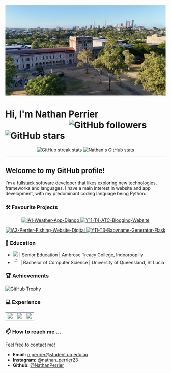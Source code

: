 [![school_image](Assets/school.JPG)](https://github.com/NathanPerrier)

# Hi, I'm Nathan Perrier            <span align="right" style="right:0;padding-left: 200px">![GitHub followers](https://img.shields.io/github/followers/NathanPerrier?label=Followers&style=social)     ![GitHub stars](https://img.shields.io/github/stars/NathanPerrier?label=Stars&style=social)</span>

<p align="center">
  <img src="https://github-readme-streak-stats.herokuapp.com/?user=NathanPerrier" alt="GitHub streak stats" style="width: 48%;  height: 160px"/>
  <img src="https://github-readme-stats.vercel.app/api?username=NathanPerrier&show_icons=true" alt="Nathan's GitHub stats" style="width: 48%; height: 160px"/>
</p>



---

## Welcome to my GitHub profile!

I'm a fullstack software developer that likes exploring new technologies, frameworks and languages. I have a main interest in website and app development, with my predominant coding language being Python.


### 🛠 Favourite Projects
<p align="center">
  <a href="https://github.com/NathanPerrier/IA1-Weather-App-Django">
    <img src="https://github-readme-stats.vercel.app/api/pin/?username=NathanPerrier&repo=IA1-Weather-App-Django" alt="IA1-Weather-App-Django">
  </a>
  <a href="https://github.com/NathanPerrier/Y11-T4-ATC-Blogging-Website">
    <img src="https://github-readme-stats.vercel.app/api/pin/?username=NathanPerrier&repo=Y11-T4-ATC-Blogging-Website" alt="Y11-T4-ATC-Blogging-Website">
  </a>
</p>
<p align="center">
  <a href="https://github.com/NathanPerrier/IA3-Perrier-Fishing-Website-Digital">
    <img src="https://github-readme-stats.vercel.app/api/pin/?username=NathanPerrier&repo=IA3-Perrier-Fishing-Website-Digital" alt="IA3-Perrier-Fishing-Website-Digital">
  </a>
  <a href="https://github.com/NathanPerrier/IA2-Perrier-Jazz-By-River-digital">
    <img src="https://github-readme-stats.vercel.app/api/pin/?username=NathanPerrier&repo=IA2-Perrier-Jazz-By-River-digital" alt="Y11-T3-Babyname-Generator-Flask">
  </a>
</p>


### 🏫 Education
- <a href="https://www.atc.qld.edu.au/"><img src="Assets/atc-main.png" style="width:15px"></a> | Senior Education | Ambrose Treacy College, Indooroopilly
-  <a href="https://www.uq.edu.au/"><img src="Assets/UQ.png" style="width:20px"></a> | Bachelor of Computer Science | University of Queensland, St Lucia

### 🏆 Achievements

![GitHub Trophy](https://github-profile-trophy.vercel.app/?username=NathanPerrier)

### 💻 Experience
<table style="border:0"><tr>
<td><img src="https://github-readme-stats.vercel.app/api/top-langs/?username=NathanPerrier&langs_count=3" /></td>
<td><img src="https://github-readme-stats.vercel.app/api/top-langs/?username=NathanPerrier&langs_count=3&hide=python,html,javascript" /></td>
<td><img src="https://github-readme-stats.vercel.app/api/top-langs/?username=NathanPerrier&langs_count=3&hide=python,html,javascript,c,css,scss" /></td>
</tr></table>



### 📫 How to reach me ...

Feel free to contact me!

- **Email:** n.perrier@student.uq.edu.au
- **Instagram:** [@nathan_perrier23](https://www.instagram.com/nathan_perrier23/)
- **Github:** [@NathanPerrier](https://github.com/NathanPerrier/)
